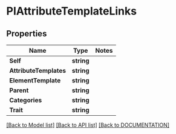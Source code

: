 # PIAttributeTemplateLinks

## Properties
Name | Type | Notes
------------ | ------------- | -------------
**Self** | **string**
**AttributeTemplates** | **string**
**ElementTemplate** | **string**
**Parent** | **string**
**Categories** | **string**
**Trait** | **string**

[[Back to Model list]](../../DOCUMENTATION.md#documentation-for-models) [[Back to API list]](../../DOCUMENTATION.md#documentation-for-api-endpoints) [[Back to DOCUMENTATION]](../../DOCUMENTATION.md)
